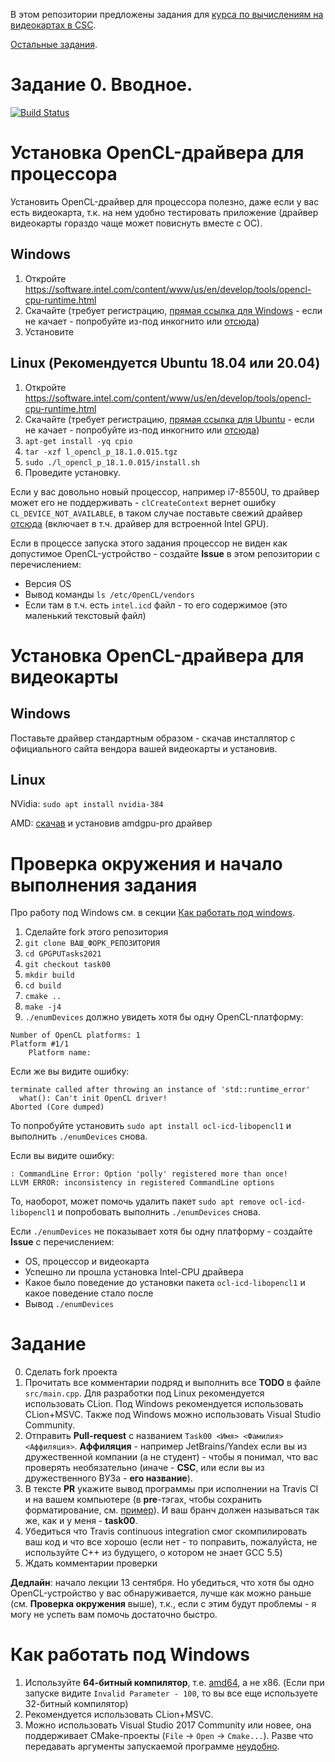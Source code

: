 В этом репозитории предложены задания для [курса по вычислениям на видеокартах в CSC](https://compscicenter.ru/courses/video_cards_computation/2021-autumn/).

[Остальные задания](https://github.com/GPGPUCourse/GPGPUTasks2021/).

# Задание 0. Вводное.

[![Build Status](https://app.travis-ci.com/GPGPUCourse/GPGPUTasks2021.svg?branch=task00)](https://app.travis-ci.com/GPGPUCourse/GPGPUTasks2021)

Установка OpenCL-драйвера для процессора
========================================

Установить OpenCL-драйвер для процессора полезно, даже если у вас есть видеокарта, т.к. на нем удобно тестировать приложение (драйвер видеокарты гораздо чаще может повиснуть вместе с ОС).

Windows
-------

1. Откройте https://software.intel.com/content/www/us/en/develop/tools/opencl-cpu-runtime.html
2. Скачайте (требует регистрацию, [прямая ссылка для Windows](http://registrationcenter-download.intel.com/akdlm/irc_nas/vcp/13794/opencl_runtime_18.1_x64_setup.msi) - если не качает - попробуйте из-под инкогнито или [отсюда](https://disk.yandex.ru/d/dlVbMoI3tsPZfw))
3. Установите

Linux (Рекомендуется Ubuntu 18.04 или 20.04)
----------------------------------

1. Откройте https://software.intel.com/content/www/us/en/develop/tools/opencl-cpu-runtime.html
2. Скачайте (требует регистрацию, [прямая ссылка для Ubuntu](http://registrationcenter-download.intel.com/akdlm/irc_nas/vcp/15532/l_opencl_p_18.1.0.015.tgz) - если не качает - попробуйте из-под инкогнито или [отсюда](https://disk.yandex.ru/d/dlVbMoI3tsPZfw))
3. ``apt-get install -yq cpio``
4. ``tar -xzf l_opencl_p_18.1.0.015.tgz``
5. ``sudo ./l_opencl_p_18.1.0.015/install.sh``
6. Проведите установку.

Если у вас довольно новый процессор, например i7-8550U, то драйвер может его не поддерживать - ```clCreateContext``` вернет ошибку ```CL_DEVICE_NOT_AVAILABLE```, в таком случае поставьте свежий драйвер [отсюда](https://github.com/intel/compute-runtime/releases) (включает в т.ч. драйвер для встроенной Intel GPU).

Если в процессе запуска этого задания процессор не виден как допустимое OpenCL-устройство - создайте **Issue** в этом репозитории с перечислением:

 - Версия OS
 - Вывод команды ``ls /etc/OpenCL/vendors``
 - Если там в т.ч. есть ``intel.icd`` файл - то его содержимое (это маленький текстовый файл)

Установка OpenCL-драйвера для видеокарты
========================================

Windows
-------

Поставьте драйвер стандартным образом - скачав инсталлятор с официального сайта вендора вашей видеокарты и установив.

Linux
-----

NVidia: ``sudo apt install nvidia-384``

AMD: [скачав](https://www.amd.com/en/support) и установив amdgpu-pro драйвер

Проверка окружения и начало выполнения задания
==============================================

Про работу под Windows см. в секции [Как работать под windows](#%D0%9A%D0%B0%D0%BA-%D1%80%D0%B0%D0%B1%D0%BE%D1%82%D0%B0%D1%82%D1%8C-%D0%BF%D0%BE%D0%B4-windows).

1. Сделайте fork этого репозитория
2. ``git clone ВАШ_ФОРК_РЕПОЗИТОРИЯ``
3. ``cd GPGPUTasks2021``
4. ``git checkout task00``
5. ``mkdir build``
6. ``cd build``
7. ``cmake ..``
8. ``make -j4``
9. ``./enumDevices`` должно увидеть хотя бы одну OpenCL-платформу:

```
Number of OpenCL platforms: 1
Platform #1/1
    Platform name: 
```

Если же вы видите ошибку:
```
terminate called after throwing an instance of 'std::runtime_error'
  what(): Can't init OpenCL driver!
Aborted (Core dumped)
```
То попробуйте установить ```sudo apt install ocl-icd-libopencl1``` и выполнить ``./enumDevices`` снова.

Если вы видите ошибку:
```
: CommandLine Error: Option 'polly' registered more than once!
LLVM ERROR: inconsistency in registered CommandLine options
```
То, наоборот, может помочь удалить пакет ```sudo apt remove ocl-icd-libopencl1``` и попробовать выполнить ``./enumDevices`` снова.

Если ``./enumDevices`` не показывает хотя бы одну платформу - создайте **Issue** с перечислением:

 - OS, процессор и видеокарта
 - Успешно ли прошла установка Intel-CPU драйвера
 - Какое было поведение до установки пакета ``ocl-icd-libopencl1`` и какое поведение стало после
 - Вывод ``./enumDevices``

Задание
=======

0. Сделать fork проекта
1. Прочитать все комментарии подряд и выполнить все **TODO** в файле ``src/main.cpp``. Для разработки под Linux рекомендуется использовать CLion. Под Windows рекомендуется использовать CLion+MSVC. Также под Windows можно использовать Visual Studio Community.
2. Отправить **Pull-request** с названием ```Task00 <Имя> <Фамилия> <Аффиляция>```. **Аффиляция** - например JetBrains/Yandex если вы из дружественной компании (а не студент) - чтобы я понимал, что вас проверять необязательно (иначе - **CSC**, или если вы из дружественного ВУЗа - **его название**).
3. В тексте **PR** укажите вывод программы при исполнении на Travis CI и на вашем компьютере (в **pre**-тэгах, чтобы сохранить форматирование, см. [пример](https://raw.githubusercontent.com/GPGPUCourse/GPGPUTasks2021/task00/.github/pull_request_example.md)). И ваш бранч должен называться так же, как и у меня - **task00**.
4. Убедиться что Travis continuous integration смог скомпилировать ваш код и что все хорошо (если нет - то поправить, пожалуйста, не используйте C++ из будущего, о котором не знает GCC 5.5)
5. Ждать комментарии проверки

**Дедлайн**: начало лекции 13 сентября. Но убедиться, что хотя бы одно OpenCL-устройство у вас обнаруживается, лучше как можно раньше (см. **Проверка окружения** выше), т.к., если с этим будут проблемы - я могу не успеть вам помочь достаточно быстро.

Как работать под Windows
========================

1. Используйте **64-битный компилятор**, т.е. [amd64](/.figures/clion_msvc_settings.png), а не x86. (Если при запуске видите ``Invalid Parameter - 100``, то вы все еще используете 32-битный компилятор)
2. Рекомендуется использовать CLion+MSVC.
3. Можно использовать Visual Studio 2017 Community или новее, она поддерживает CMake-проекты (``File`` -> ``Open`` -> ``Cmake...``). Разве что передавать аргументы запускаемой программе [неудобно](https://docs.microsoft.com/en-us/cpp/ide/cmake-tools-for-visual-cpp?view=vs-2017#configure-cmake-debugging-sessions).







